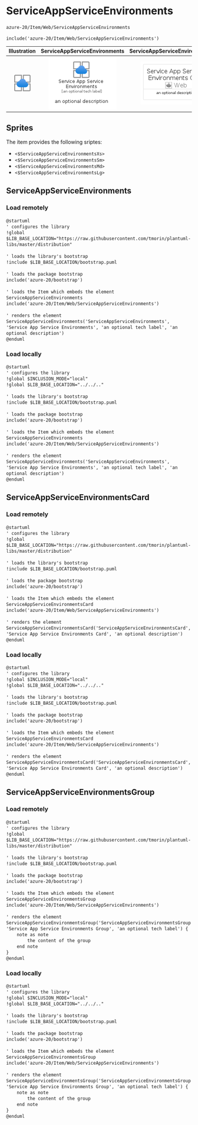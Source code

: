 # ServiceAppServiceEnvironments


```text
azure-20/Item/Web/ServiceAppServiceEnvironments
```

```text
include('azure-20/Item/Web/ServiceAppServiceEnvironments')
```



| Illustration | ServiceAppServiceEnvironments | ServiceAppServiceEnvironmentsCard | ServiceAppServiceEnvironmentsGroup |
| :---: | :---: | :---: | :---: |
| ![illustration for Illustration](../../../azure-20/Item/Web/ServiceAppServiceEnvironments.png) | ![illustration for ServiceAppServiceEnvironments](../../../azure-20/Item/Web/ServiceAppServiceEnvironments.Local.png) | ![illustration for ServiceAppServiceEnvironmentsCard](../../../azure-20/Item/Web/ServiceAppServiceEnvironmentsCard.Local.png) | ![illustration for ServiceAppServiceEnvironmentsGroup](../../../azure-20/Item/Web/ServiceAppServiceEnvironmentsGroup.Local.png) |



## Sprites
The item provides the following sriptes:

- `<$ServiceAppServiceEnvironmentsXs>`
- `<$ServiceAppServiceEnvironmentsSm>`
- `<$ServiceAppServiceEnvironmentsMd>`
- `<$ServiceAppServiceEnvironmentsLg>`





## ServiceAppServiceEnvironments

### Load remotely
```plantuml
@startuml
' configures the library
!global $LIB_BASE_LOCATION="https://raw.githubusercontent.com/tmorin/plantuml-libs/master/distribution"

' loads the library's bootstrap
!include $LIB_BASE_LOCATION/bootstrap.puml

' loads the package bootstrap
include('azure-20/bootstrap')

' loads the Item which embeds the element ServiceAppServiceEnvironments
include('azure-20/Item/Web/ServiceAppServiceEnvironments')

' renders the element
ServiceAppServiceEnvironments('ServiceAppServiceEnvironments', 'Service App Service Environments', 'an optional tech label', 'an optional description')
@enduml
```

### Load locally
```plantuml
@startuml
' configures the library
!global $INCLUSION_MODE="local"
!global $LIB_BASE_LOCATION="../../.."

' loads the library's bootstrap
!include $LIB_BASE_LOCATION/bootstrap.puml

' loads the package bootstrap
include('azure-20/bootstrap')

' loads the Item which embeds the element ServiceAppServiceEnvironments
include('azure-20/Item/Web/ServiceAppServiceEnvironments')

' renders the element
ServiceAppServiceEnvironments('ServiceAppServiceEnvironments', 'Service App Service Environments', 'an optional tech label', 'an optional description')
@enduml
```

## ServiceAppServiceEnvironmentsCard

### Load remotely
```plantuml
@startuml
' configures the library
!global $LIB_BASE_LOCATION="https://raw.githubusercontent.com/tmorin/plantuml-libs/master/distribution"

' loads the library's bootstrap
!include $LIB_BASE_LOCATION/bootstrap.puml

' loads the package bootstrap
include('azure-20/bootstrap')

' loads the Item which embeds the element ServiceAppServiceEnvironmentsCard
include('azure-20/Item/Web/ServiceAppServiceEnvironments')

' renders the element
ServiceAppServiceEnvironmentsCard('ServiceAppServiceEnvironmentsCard', 'Service App Service Environments Card', 'an optional description')
@enduml
```

### Load locally
```plantuml
@startuml
' configures the library
!global $INCLUSION_MODE="local"
!global $LIB_BASE_LOCATION="../../.."

' loads the library's bootstrap
!include $LIB_BASE_LOCATION/bootstrap.puml

' loads the package bootstrap
include('azure-20/bootstrap')

' loads the Item which embeds the element ServiceAppServiceEnvironmentsCard
include('azure-20/Item/Web/ServiceAppServiceEnvironments')

' renders the element
ServiceAppServiceEnvironmentsCard('ServiceAppServiceEnvironmentsCard', 'Service App Service Environments Card', 'an optional description')
@enduml
```

## ServiceAppServiceEnvironmentsGroup

### Load remotely
```plantuml
@startuml
' configures the library
!global $LIB_BASE_LOCATION="https://raw.githubusercontent.com/tmorin/plantuml-libs/master/distribution"

' loads the library's bootstrap
!include $LIB_BASE_LOCATION/bootstrap.puml

' loads the package bootstrap
include('azure-20/bootstrap')

' loads the Item which embeds the element ServiceAppServiceEnvironmentsGroup
include('azure-20/Item/Web/ServiceAppServiceEnvironments')

' renders the element
ServiceAppServiceEnvironmentsGroup('ServiceAppServiceEnvironmentsGroup', 'Service App Service Environments Group', 'an optional tech label') {
    note as note
        the content of the group
    end note
}
@enduml
```

### Load locally
```plantuml
@startuml
' configures the library
!global $INCLUSION_MODE="local"
!global $LIB_BASE_LOCATION="../../.."

' loads the library's bootstrap
!include $LIB_BASE_LOCATION/bootstrap.puml

' loads the package bootstrap
include('azure-20/bootstrap')

' loads the Item which embeds the element ServiceAppServiceEnvironmentsGroup
include('azure-20/Item/Web/ServiceAppServiceEnvironments')

' renders the element
ServiceAppServiceEnvironmentsGroup('ServiceAppServiceEnvironmentsGroup', 'Service App Service Environments Group', 'an optional tech label') {
    note as note
        the content of the group
    end note
}
@enduml
```

